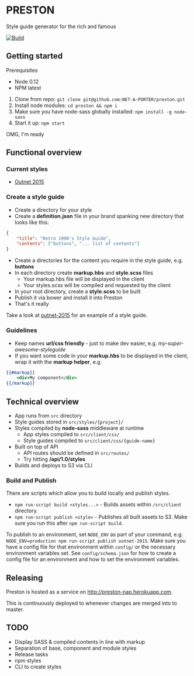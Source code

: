 # PRESTON
Style guide generator for the rich and famous

[![Build](https://travis-ci.org/NET-A-PORTER/preston.svg)](https://travis-ci.org/NET-A-PORTER/preston)

## Getting started

Prerequisites

- Node 0.12
- NPM latest

1. Clone from repo: `git clone git@github.com:NET-A-PORTER/preston.git`
2. Install node modules: `cd preston && npm i`
3. Make sure you have node-sass globally installed: `npm install -g node-sass`
3. Start it up: `npm start`

OMG, I'm ready

## Functional overview
### Current styles
- [Outnet 2015](https://github.com/NET-A-PORTER/outnet-2015)

### Create a style guide
- Create a directory for your style
- Create a **definition.json** file in your brand spanking new directory that looks like this:
```json
{
	"title": "Retro 1990's Style Guide",
	"contents": ["buttons", "... list of contents"]
}
```
- Create a directories for the content you require in the style guide, e.g. **buttons**
- In each directory create **markup.hbs** and **style.scss** files
	- Your markup.hbs file will be displayed in the client
	- Your styles.scss will be compiled and requested by the client
- In your root directory, create a **style.scss** to be built
- Publish it via bower and install it into Preston
- That's it really

Take a look at [outnet-2015](https://github.com/NET-A-PORTER/outnet-2015) for an example of a style guide.

### Guidelines
- Keep names **url/css friendly** - just to make dev easier, e.g. *my-super-awesome-styleguide*
- If you want some code in your **markup.hbs** to be displayed in the client, wrap it with the **markup helper**, e.g.

```handlebars
{{#markup}}
    <div>My component</div>
{{/markup}}
```

## Technical overview
- App runs from `src` directory
- Style guides stored in `src/styles/{project}/`
- Styles compiled by **node-sass** middleware at runtime
	- App styles compiled to `src/client/css/`
	- Style guides compiled to `src/client/css/{guide-name}`
- Built on top of API
	- API routes should be defined in `src/routes/`
	- Try hitting **/api/1.0/styles**
- Builds and deploys to S3 via CLI

### Build and Publish

There are scripts which allow you to build locally and publish styles.

- `npm run-script build <styles...>` - Builds assets within `/src/client` directory.
- `npm run-script publish <style>` - Publishes all built assets to S3. Make sure you run this after `npm run-script build`.

To publish to an environment, set `NODE_ENV` as part of your command, e.g. `NODE_ENV=production npm run-script publish outnet-2015`. Make sure you have a config file for that environment within `config/` or the necessary environment variables set. See `config/schema.json` for how to create a config file for an environment and how to set the environment variables.

## Releasing

Preston is hosted as a service on http://preston-nap.herokuapp.com.

This is continuously deployed to whenever changes are merged into to master.

## TODO
- Display SASS & compiled contents in line with markup
- Separation of base, component and module styles
- Release tasks
- npm styles
- CLI to create styles
